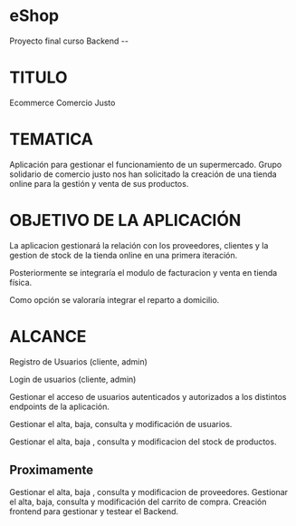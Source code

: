 # eShop
Proyecto final curso Backend --

# TITULO
Ecommerce Comercio Justo

# TEMATICA
Aplicación para gestionar el funcionamiento de un supermercado. Grupo solidario de comercio justo nos han solicitado la creación de una tienda online para la gestión y venta de sus productos. 

# OBJETIVO DE LA APLICACIÓN
La aplicacion gestionará la relación con los proveedores, clientes y la gestion de stock de la tienda
online en una primera iteración. 

Posteriormente se integraría el modulo de facturacion y venta en tienda física.

Como opción se valoraría integrar el reparto a domicilio.

# ALCANCE

Registro de Usuarios (cliente, admin)

Login de usuarios (cliente, admin)

Gestionar el acceso de usuarios autenticados y autorizados a los distintos endpoints de la aplicación.

Gestionar el alta, baja, consulta y modificación de usuarios.

Gestionar el alta, baja , consulta y modificacion del stock de productos.

Proximamente
------------
Gestionar el alta, baja , consulta y modificacion de proveedores.
Gestionar el alta, baja, consulta y modificación del carrito de compra.
Creación frontend para gestionar y testear el Backend.
